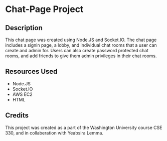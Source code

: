 
# Chat-Page Project

## Description

This chat page was created using Node.JS and Socket.IO. The chat page includes a signin page, a lobby, and individual chat rooms that a user can create and admin for. Users can also create password protected chat rooms, and add friends to give them admin privileges in their chat rooms. 

## Resources Used

* Node.JS
* Socket.IO
* AWS EC2
* HTML

## Credits

This project was created as a part of the Washington University course CSE 330, and in collaberation with Yeabsira Lemma.
